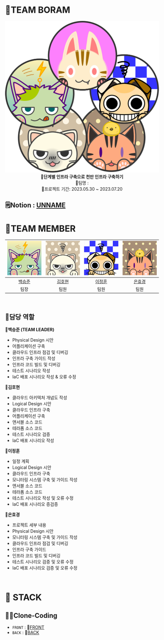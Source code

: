 # 🦖TEAM BORAM
<div align="center">
 <img src="https://github.com/ONE-OF-WORLD/FINAL-PROJECT/blob/0f29788ed0d54ed806fdabaf71dc9ca9d9366860/img/%EA%B7%B8%EB%A6%BC1.png">
 <br>
<b>💫단계별 인프라 구축으로 천만 인프라 구축하기</b><br>
 💫팀명 : <br>
 💫프로젝트 기간: 2023.05.30 ~ 2023.07.20<br>
</div>

## 🗒️Notion : [UNNAME](https://www.notion.so/81db5e3e62be49478e21616d141780a7?v=f314271f88124867956f929affc952a7&pvs=4)



# 🦖TEAM MEMBER

|![백승준](./img/bsj.png)|![김호현](./img/khh.png)|![이정훈](./img/ljh.jpg)|![은효경](./img/ehk.png)|
|:---:|:---:|:---:|:---:|
|[백승준](https://github.com/Santhaim)|[김호현](https://github.com/kimohyeon)|[이정훈](https://github.com/gugucone999)|[은효경](https://github.com/MintBANG)|
|팀장|팀원|팀원|팀원|


<br/>

## 📌담당 역할 
<div markdown="1">

**🦖백승준 (TEAM LEADER)**
- Physical Design 시안
- 어플리케이션 구축
- 클라우드 인프라 점검 및 디버깅
- 인프라 구축 가이드 작성
- 인프라 코드 빌드 및 디버깅
- 테스트 시나리오 작성
- IaC 배포 시나리오 작성 & 오류 수정

**🦖김호현**
- 클라우드 아키텍처 개념도 작성
- Logical Design 시안
- 클라우드 인프라 구축
- 어플리케이션 구축
- 앤서블 소스 코드
- 테라폼 소스 코드
- 테스트 시나리오 검증
- IaC 배포 시나리오 작성

**🦖이정훈**
- 일정 계획
- Logical Design 시안
- 클라우드 인프라 구축
- 모니터링 시스템 구축 및 가이드 작성
- 앤서블 소스 코드
- 테라폼 소스 코드
- 테스트 시나리오 작성 및 오류 수정
- IaC 배포 시나리오 증검증


**🦖은효경**
- 프로젝트 세부 내용
- Physical Design 시안
- 모니터링 시스템 구축 및 가이드 작성
- 클라우드 인프라 점검 및 디버깅
- 인프라 구축 가이드 
- 인프라 코드 빌드 및 디버깅
- 테스트 시나리오 검증 및 오류 수정
- IaC 배포 시나리오 검증 및 오류 수정
 
</div>

<br />

# 📢 STACK


## 🧑‍💻Clone-Coding
- `FRONT` : 💫[FRONT](https://github.com/ONE-OF-WORLD/FINAL-FRONT)
- `BACK` : 💫[BACK](https://github.com/ONE-OF-WORLD/FINAL-BACK)
